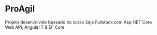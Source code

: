 # ProAgil
Projeto desenvolvido baseado no curso Seja Fullstack com Asp.NET Core Web API, Angular 7 &amp; EF Core 
